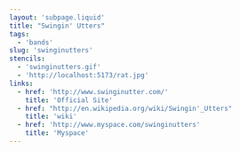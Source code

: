 ```yaml
---
layout: 'subpage.liquid'
title: "Swingin' Utters"
tags:
  - 'bands'
slug: 'swinginutters'
stencils:
  - 'swinginutters.gif'
  - 'http://localhost:5173/rat.jpg'
links:
  - href: 'http://www.swinginutter.com/'
    title: 'Official Site'
  - href: "http://en.wikipedia.org/wiki/Swingin'_Utters"
    title: 'wiki'
  - href: 'http://www.myspace.com/swinginutters'
    title: 'Myspace'
---
```

